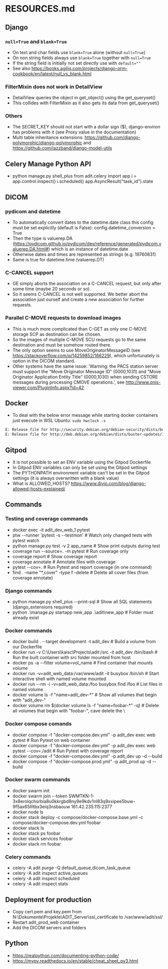 # RESOURCES.md

## Django

### `null=True` and `blank=True`

- On text and char fields use `blank=True` alone (without `null=True`)
- On non string fields always use `blank=True` together with `null=True`
- If the string field is initially not set directly use with `default=""`
- See also <https://books.agiliq.com/projects/django-orm-cookbook/en/latest/null_vs_blank.html>

### FilterMixin does not work in DetailView

- DetailView queries the object in get_object() using the get_queryset()
- This collides with FilterMixin as it also gets its data from get_queryset()

### Others

- The SECRET_KEY should not start with a dollar sign (\$), django-environ has problems with it (see Proxy value in the documentation)
- Multi table inheritance extensions: <https://github.com/django-polymorphic/django-polymorphic> and <https://github.com/jazzband/django-model-utils>

## Celery Manage Python API

- python manage.py shell_plus
  from adit.celery import app
  i = app.control.inspect()
  i.scheduled()
  app.AsyncResult("task_id").state

## DICOM

### pydicom and datetime

- To automatically convert dates to the datetime.date class this config must be set explicitly (default is False): config.datetime_conversion = True
- Then the type is valuerep.DA (<https://pydicom.github.io/pydicom/dev/reference/generated/pydicom.valuerep.DA.html#>) which is an instance of datetime.date
- Otherwise dates and times are represented as strings (e.g. 19760831)
- Same is true for datetime.time (valuerep.DT)

### C-CANCEL support

- GE simply aborts the association on a C-CANCEL request, but only after some time (maybe 20 seconds or so).
- So it seems C-CANCEL is not well supported. We better abort the association just ourself and create a new association for further requests.

### Parallel C-MOVE requests to download images

- This is much more complicated than C-GET as only one C-MOVE storage SCP as destination can be chosen.
- So the images of multiple C-MOVE SCU requests go to the same destination and must be somehow routed there.
- The only option seems to use MoveOriginatorMessageID (see <https://stackoverflow.com/q/14259852/166229>), which unfortunately is option in the DICOM standard.
- Other systems have the same issue: 'Warning: the PACS station server must support the "Move Originator Message ID" (0000,1031) and "Move Originator Application Entity Title" (0000,1030) when sending CSTORE messages during processing CMOVE operations.', see <http://www.onis-viewer.com/PluginInfo.aspx?id=42>

## Docker

- To deal with the below error message while starting docker containers just execute in WSL Ubuntu: `sudo hwclock -s`

```txt
E: Release file for http://security.debian.org/debian-security/dists/buster/updates/InRelease is not valid yet (invalid for another 1h 22min 32s). Updates for this repository will not be applied.
E: Release file for http://deb.debian.org/debian/dists/buster-updates/InRelease is not valid yet (invalid for another 17h 37min 38s). Updates for this repository will not be applied.
```

## Gitpod

- It is not possible to set an ENV variable using the Gitpod Dockerfile
- In Gitpod ENV variables can only be set using the Gitpod settings
- The PYTHONPATH environment variable can't be set in the Gitpod settings (it is always overwritten with a blank value)
- What is ALLOWED_HOSTS? <https://www.divio.com/blog/django-allowed-hosts-explained/>

## Commands

### Testing and coverage commands

- docker exec -it adit_dev_web_1 pytest
- ptw --runner 'pytest -s --testmon' # Watch only changed tests with pytest watch
- python manage.py test -v 2 app_name # Show print outputs during test
- coverage run --source=. -m pytest # Run coverage only
- coverage report # Show coverage report
- coverage annotate # Annotate files with coverage
- pytest --cov=. # Run Pytest and report coverage (in one command)
- find . -name "\*,cover" -type f -delete # Delete all cover files (from coverage annotate)

### Django commands

- python manage.py shell_plus --print-sql # Show all SQL statements (django_extensions required)
- python .\manage.py startapp new_app .\adit\new_app # Folder must already exist

### Docker commands

- docker build . --target development -t adit_dev # Build a volume from our Dockerfile
- docker run -v C:\Users\kaisc\Projects\adit:/src -it adit_dev /bin/bash # Run the built container with src folder mounted from host
- docker ps -a --filter volume=vol_name # Find container that mounts volume
- docker run -v=adit_web_data:/var/www/adit -it busybox /bin/sh # Start interactive shell with named volume mounted
- docker run --rm -i -v=adit_web_data:/foo busybox find /foo # List files in named volume
- docker volume ls -f "name=adit_dev-\*" # Show all volumes that begin with "adit_dev-"
- docker volume rm $(docker volume ls -f "name=foobar-\*" -q) # Delete all volumes that begin with "foobar-", cave delete the \

### Docker compose comands

- docker compose -f "docker-compose.dev.yml" -p adit_dev exec web pytest # Run Pytest on web container
- docker compose -f "docker-compose.dev.yml" -p adit_dev exec web pytest --cov=./adit # Run Pytest with coverage report
- docker compose -f "docker-compose.dev.yml" -p adit_dev up -d --build
- docker compose -f "docker-compose.prod.yml" -p adit_prod up -d --build

### Docker swarm commands

- docker swarm init
- docker swarm join --token SWMTKN-1-3x8erolqchsrbia8u0kkrgbd8ny9e9kdv1nl83q9xxipee5buw-9f5ax65llltbx3eiq3nsbaouw 161.42.235.115:2377
- docker node ls
- docker stack deploy -c compose/docker-compose.base.yml -c compose/docker-compose.dev.yml foobar
- docker stack ls
- docker stack ps foobar
- docker stack services foobar
- docker stack rm foobar

### Celery commands

- celery -A adit purge -Q default_queue,dicom_task_queue
- celery -A adit inspect active_queues
- celery -A adit inspect scheduled
- celery -A adit inspect stats

## Deployment for production

- Copy cert.pem and key.pem from N:\Dokumente\Projekte\ADIT_Server\ssl_certificate to /var/www/adit/ssl/
- Restart adit_prod_web container
- Add the DICOM servers and folders

## Python

- <https://realpython.com/documenting-python-code/>
- <https://mypy.readthedocs.io/en/stable/cheat_sheet_py3.html>
